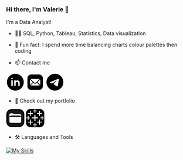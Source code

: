 ### Hi there, I'm Valerie 👋
I'm a Data Analyst!

- 🐱‍👤 SQL, Python, Tableau, Statistics, Data visualization
- 🎨 Fun fact: I spend more time balancing charts colour palettes then coding   

- 📫 Contact me  

[![linkedin](https://github.com/Lalerie/Lalerie/blob/main/icons8-linkedin-circled-50.png)](https://www.linkedin.com/in/lalerie/)
[![mail](https://github.com/Lalerie/Lalerie/blob/main/icons8-mail-50.png)](<mailto:valerie.lunkina@gmail.com>)
[![telegram](https://github.com/Lalerie/Lalerie/blob/main/icons8-telegram-50.png)](https://t.me/@Mor030va)

- 🎁 Check out my portfolio  

[![portfolio](https://github.com/Lalerie/Lalerie/blob/main/icons8-files-50.png)](https://github.com/Lalerie/Portfolio)
[![tableau](https://github.com/Lalerie/Lalerie/blob/main/icons8-tableau-software-50.png)](https://public.tableau.com/app/profile/valeriya.lunkina/viz/Project10_2022_11_06/Dashboard1)

- 🛠 Languages and Tools  

[![My Skills](https://skills.thijs.gg/icons?i=py,postgres,html,css,github&theme=dark)](https://skills.thijs.gg)
